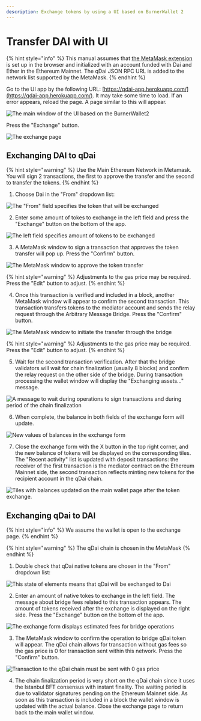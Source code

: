 ```yaml
---
description: Exchange tokens by using a UI based on BurnerWallet 2
---
```


# Transfer DAI with UI

{% hint style="info" %}
This manual assumes that [the MetaMask extension](https://metamask.io/) is set up in the browser and initialized with an account funded with Dai and Ether in the Ethereum Mainnet. The qDai JSON RPC URL is added to the network list supported by the MetaMask.
{% endhint %}

Go to the UI app by the following URL: [https://qdai-app.herokuapp.com/](https://qdai-app.herokuapp.com/). It may take some time to load. If an error appears, reload the page. A page similar to this will appear.

![The main window of the UI based on the BurnerWallet2](../../../.gitbook/assets/image%20%2846%29.png)

Press the "Exchange" button.

![The exchange page](../../../.gitbook/assets/image%20%2843%29.png)

## Exchanging DAI to qDai

{% hint style="warning" %}
Use the Main Ethereum Network in Metamask. You will sign 2 transactions, the first to approve the transfer and the second to transfer the tokens.
{% endhint %}

1. Choose Dai in the "From" dropdown list:

![The &quot;From&quot; field specifies the token that will be exchanged](../../../.gitbook/assets/image%20%2850%29.png)

2. Enter some amount of tokes to exchange in the left field and press the "Exchange" button on the bottom of the app.

![The left field specifies amount of tokens to be exchanged ](../../../.gitbook/assets/image%20%2851%29.png)

3.  A MetaMask window to sign a transaction that approves the token transfer will pop up. Press the "Confirm" button. 

![The MetaMask window to approve the token transfer](../../../.gitbook/assets/image%20%2840%29.png)

{% hint style="warning" %}
Adjustments to the gas price may be required. Press the "Edit" button to adjust.
{% endhint %}

4. Once this transaction is verified and included in a block, another MetaMask window will appear to confirm the second transaction. This transaction  transfers tokens to the mediator account and sends the relay request through the Arbitrary Message Bridge. Press the "Confirm" button.

![The MetaMask window to initiate the transfer through the bridge](../../../.gitbook/assets/image%20%2838%29.png)

{% hint style="warning" %}
Adjustments to the gas price may be required. Press the "Edit" button to adjust.
{% endhint %}

5. Wait for the second transaction verification. After that the bridge validators will wait for chain finalization \(usually 8 blocks\) and confirm the relay request on the other side of the bridge. During transaction processing the wallet window will display the "Exchanging assets..." message.

![A message to wait during operations to sign transactions and during period of the chain finalization](../../../.gitbook/assets/image%20%2848%29.png)

6. When complete, the  balance in both fields of the exchange form will update.

![New values of balances in the exchange form](../../../.gitbook/assets/image%20%2841%29.png)

7. Close the exchange form with the X button in the top right corner, and the new balance of tokens will be displayed on the corresponding tiles. The "Recent activity" list is updated with deposit transactions: the receiver of the first transaction is the mediator contract on the Ethereum Mainnet side, the second transaction reflects minting new tokens for the recipient account in the qDai chain.

![Tiles with balances updated on the main wallet page after the token exchange.](../../../.gitbook/assets/image%20%2844%29.png)

## Exchanging qDai to DAI

{% hint style="info" %}
 We assume the wallet is open to the exchange page.
{% endhint %}

{% hint style="warning" %}
The qDai chain is chosen in the MetaMask
{% endhint %}

1. Double check that  qDai native tokens are chosen in the "From" dropdown list:

![This state of elements means that qDai will be exchanged to Dai](../../../.gitbook/assets/image%20%2849%29.png)

2. Enter an amount of native tokes to exchange in the left field. The message about bridge fees related to this transaction appears. The amount of tokens received after the exchange is displayed on the right side. Press the "Exchange" button on the bottom of the app.

![The exchange form displays estimated fees for bridge operations](../../../.gitbook/assets/image%20%2842%29.png)

3. The MetaMask window to confirm the operation to bridge qDai token will appear. The qDai chain allows for transaction without gas fees so the gas price is 0 for transaction sent within this network. Press the "Confirm" button.

![Transaction to the qDai chain must be sent with 0 gas price](../../../.gitbook/assets/image%20%2852%29.png)

4. The chain finalization period is very short on the qDai chain since it uses the Istanbul BFT consensus with instant finality. The waiting period is due to validator signatures pending on the Ethereum Mainnet side. As soon as this transaction is included in a block the wallet window is updated with the actual balance. Close the exchange page to return back to the main wallet window. 

